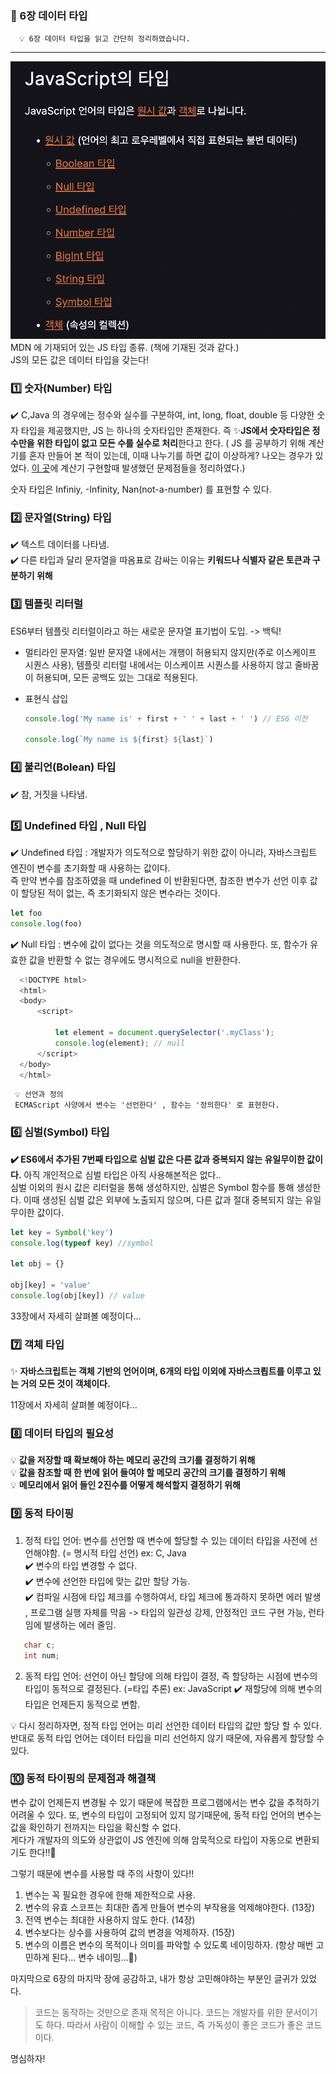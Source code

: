 ### 🚀 6장 데이터 타입

      💡 6장 데이터 타입을 읽고 간단히 정리하였습니다.

---

![default](../../imgs/DataType.png)  
MDN 에 기재되어 있는 JS 타입 종류. (책에 기재된 것과 같다.)  
JS의 모든 값은 데이터 타입을 갖는다!

### 1️⃣ 숫자(Number) 타입

✔️ C,Java 의 경우에는 정수와 실수를 구분하여, int, long, float, double 등 다양한 숫자 타입을 제공했지만, JS 는 하나의 숫자타입만 존재한다.
즉 ✨**JS에서 숫자타입은 정수만을 위한 타입이 없고 모든 수를 실수로 처리**한다고 한다. ( JS 를 공부하기 위해 계산기를 혼자 만들어 본 적이 있는데, 이때 나누기를 하면 값이 이상하게? 나오는 경우가 있었다. [이 곳](https://velog.io/@naakite/JavaScript-%EA%B3%84%EC%82%B0%EA%B8%B0)에 계산기 구현할때 발생했던 문제점들을 정리하였다.)

숫자 타입은 Infiniy, -Infinity, Nan(not-a-number) 를 표현할 수 있다.

### 2️⃣ 문자열(String) 타입

✔️ 텍스트 데이터를 나타냄.  
✔️ 다른 타입과 달리 문자열을 따옴표로 감싸는 이유는 **키워드나 식별자 같은 토큰과 구분하기 위해**

### 3️⃣ 템플릿 리터럴

ES6부터 템플릿 리터럴이라고 하는 새로운 문자열 표기법이 도입. -> 백틱!

- 멀티라인 문자열: 일반 문자열 내에서는 개행이 허용되지 않지만(주로 이스케이프 시퀀스 사용), 템플릿 리터럴 내에서는 이스케이프 시퀀스를 사용하지 않고 줄바꿈이 허용되며, 모든 공백도 있는 그대로 적용된다.

- 표현식 삽입

  ```js
  console.log('My name is' + first + ' ' + last + ' ') // ES6 이전

  console.log(`My name is ${first} ${last}`)
  ```

### 4️⃣ 불리언(Bolean) 타입

✔️ 참, 거짓을 나타냄.

### 5️⃣ Undefined 타입 , Null 타입

✔️ Undefined 타입 : 개발자가 의도적으로 할당하기 위한 값이 아니라, 자바스크립트 엔진이 변수를 초기화할 때 사용하는 값이다.  
즉 만약 변수를 참조하였을 때 undefined 이 반환된다면, 참조한 변수가 선언 이후 값이 할당된 적이 없는, 즉 초기화되지 않은 변수라는 것이다.

```js
let foo
console.log(foo)
```

✔️ Null 타입 : 변수에 값이 없다는 것을 의도적으로 명시할 때 사용한다.
또, 함수가 유효한 값을 반환할 수 없는 경우에도 명시적으로 null을 반환한다.

```js
  <!DOCTYPE html>
  <html>
  <body>
      <script>

          let element = document.querySelector('.myClass');
          console.log(element); // null
      </script>
  </body>
  </html>
```

     💡 선언과 정의
     ECMAScript 사양에서 변수는 '선언한다' , 함수는 '정의한다' 로 표현한다.

### 6️⃣ 심벌(Symbol) 타입

**✔️ ES6에서 추가된 7번째 타입으로 심벌 값은 다른 값과 중복되지 않는 유일무이한 값이다.** 아직 개인적으로 심벌 타입은 아직 사용해본적은 없다..  
심벌 이외의 원시 값은 리터럴을 통해 생성하지만, 심벌은 Symbol 함수를 통해 생성한다. 이때 생성된 심벌 값은 외부에 노출되지 않으며, 다른 값과 절대 중복되지 않는 유일무이한 값이다.

```js
let key = Symbol('key')
console.log(typeof key) //symbol

let obj = {}

obj[key] = 'value'
console.log(obj[key]) // value
```

33장에서 자세히 살펴볼 예정이다...

### 7️⃣ 객체 타입

✨ **자바스크립트는 객체 기반의 언어이며, 6개의 타입 이외에 자바스크릡트를 이루고 있는 거의 모든 것이 객체이다.**

11장에서 자세히 살펴볼 예정이다...

### 8️⃣ 데이터 타입의 필요성

💡 **값을 저장할 때 확보해야 하는 메모리 공간의 크기를 결정하기 위해**  
 💡 **값을 참조할 때 한 번에 읽어 들여야 할 메모리 공간의 크기를 결정하기 위해**  
💡 **메모리에서 읽어 들인 2진수를 어떻게 해석할지 결정하기 위해**

### 9️⃣ 동적 타이핑

1.  정적 타입 언어: 변수를 선언할 때 변수에 할당할 수 있는 데이터 타입을 사전에 선언해야함. (= 명시적 타입 선언) ex: C, Java  
    ✔️ 변수의 타입 변경할 수 없다.  
    ✔️ 변수에 선언한 타입에 맞는 값만 할당 가능.  
    ✔️ 컴파일 시점에 타입 체크를 수행하여서, 타입 체크에 통과하지 못하면 에러 발생 , 프로그램 실행 자체를 막음 -> 타입의 일관성 강제, 안정적인 코드 구현 가능, 런타임에 발생하는 에러 줄임.

```c
   char c;
   int num;
```

2.  동적 타입 언어: 선언이 아닌 할당에 의해 타입이 결정, 즉 할당하는 시점에 변수의 타입이 동적으로 결정된다. (=타입 추론) ex: JavaScript
    ✔️ 재할당에 의해 변수의 타입은 언제든지 동적으로 변함.

💡 다시 정리하자면, 정적 타입 언어는 미리 선언한 데이터 타입의 값만 할당 할 수 있다. 반대로 동적 타입 언어는 데이터 타입을 미리 선언하지 않기 때문에, 자유롭게 할당할 수 있다.

### 🔟 동적 타이핑의 문제점과 해결책

변수 값이 언제든지 변경될 수 있기 때문에 복잡한 프로그램에서는 변수 값을 추적하기 어려울 수 있다. 또, 변수의 타입이 고정되어 있지 않기때문에, 동적 타입 언어의 변수는 값을 확인하기 전까지는 타입을 확신할 수 없다.  
게다가 개발자의 의도와 상관없이 JS 엔진에 의해 암묵적으로 타입이 자동으로 변환되기도 한다!!😬

그렇기 때문에 변수를 사용할 때 주의 사항이 있다!!

1. 변수는 꼭 필요한 경우에 한해 제한적으로 사용.
2. 변수의 유효 스코프는 최대한 좁게 만들어 변수의 부작용을 억제해야한다. (13장)
3. 전역 변수는 최대한 사용하지 않도 한다. (14장)
4. 변수보다는 상수를 사용하여 값의 변경을 억제하자. (15장)
5. 변수의 이름은 변수의 목적이나 의미를 파악할 수 있도록 네이밍하자. (항상 매번 고민하게 된다... 변수 네이밍...🤔)

마지막으로 6장의 마지막 장에 공감하고, 내가 항상 고민해야하는 부분인 글귀가 있었다.

> 코드는 동작하는 것만으로 존재 목적은 아니다. 코드는 개발자를 위한 문서이기도 하다. 따라서 사람이 이해할 수 있는 코드, 즉 가독성이 좋은 코드가 좋은 코드이다.

명심하자!
